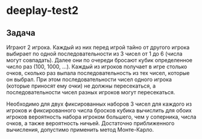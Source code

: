 # deeplay-test2 
## Задача
Играют 2 игрока. Каждый из них перед игрой тайно от другого игрока выбирает по одной
последовательности из 3 чисел от 1 до 6 (числа могут совпадать). Далее они по очереди
бросают кубик определенное число раз (100, 1000, ...). Каждый из игроков получает в игре
столько очков, сколько раз выпала последовательность из тех чисел, которые он выбрал. При
этом последовательности чисел одного игрока (которые приносят ему очки) не должны
пересекаться, а последовательности чисел разных игроков могут пересекаться.

Необходимо для двух фиксированных наборов 3 чисел для каждого из игроков и
фиксированного числа бросков кубика вычислить для обоих игроков вероятность набора
игроком большего, чем у соперника, числа очков, а также вероятность ничьей. Достаточно
приближенного вычисления, допустимо применить метод Монте-Карло.
